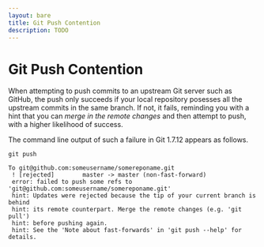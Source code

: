 ```yaml
---
layout: bare
title: Git Push Contention
description: TODO
---
```


# Git Push Contention

When attempting to push commits to an upstream Git server such as GitHub, the push only succeeds if your local repository posesses all the upstream commits in the same branch. If not, it fails, reminding you with a hint that you can _merge in the remote changes_ and then attempt to push, with a higher likelihood of success.

The command line output of such a failure in Git 1.7.12 appears as follows. 

	git push

	To git@github.com:someusername/somereponame.git
	 ! [rejected]        master -> master (non-fast-forward)
	 error: failed to push some refs to 'git@github.com:someusername/somereponame.git'
	 hint: Updates were rejected because the tip of your current branch is behind
	 hint: its remote counterpart. Merge the remote changes (e.g. 'git pull')
	 hint: before pushing again.
	 hint: See the 'Note about fast-forwards' in 'git push --help' for details.
